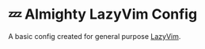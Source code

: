 # 💤 Almighty LazyVim Config
A basic config created for general purpose [LazyVim](https://github.com/LazyVim/LazyVim).
